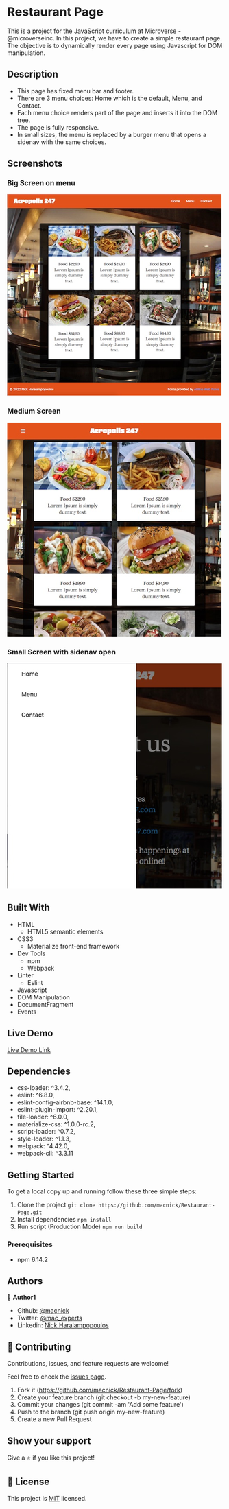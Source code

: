 # Restaurant Page

This is a project for the JavaScript curriculum at Microverse - @microverseinc.
In this project, we have to create a simple restaurant page. The objective is to dynamically render every page using Javascript for DOM manipulation.

## Description

- This page has fixed menu bar and footer.
- There are 3 menu choices: Home which is the default, Menu, and Contact.
- Each menu choice renders part of the page and inserts it into the DOM tree.
- The page is fully responsive.
- In small sizes, the menu is replaced by a burger menu that opens a sidenav with the same choices.

## Screenshots

### Big Screen on menu

<img src="dist/img/big.jpg" alt="Big screen on menu" >

### Medium Screen

<img src="dist/img/medium.jpg" alt="Medium screen on menu" >

### Small Screen with sidenav open

<img src="dist/img/smallwsidnav.jpg" alt="Small screen on contact with sidenav open">

## Built With

- HTML
  - HTML5 semantic elements
- CSS3
  - Materialize front-end framework
- Dev Tools
  - npm
  - Webpack
- Linter
  - Eslint
- Javascript
- DOM Manipulation
- DocumentFragment
- Events

## Live Demo

[Live Demo Link](https://macnick.github.io/Restaurant-Page/)

## Dependencies

- css-loader: ^3.4.2,
- eslint: ^6.8.0,
- eslint-config-airbnb-base: ^14.1.0,
- eslint-plugin-import: ^2.20.1,
- file-loader: ^6.0.0,
- materialize-css: ^1.0.0-rc.2,
- script-loader: ^0.7.2,
- style-loader: ^1.1.3,
- webpack: ^4.42.0,
- webpack-cli: ^3.3.11

## Getting Started

To get a local copy up and running follow these three simple steps:

1. Clone the project
   `git clone https://github.com/macnick/Restaurant-Page.git`
2. Install dependencies `npm install`
3. Run script (Production Mode) `npm run build`

### Prerequisites

- npm 6.14.2

## Authors

👤 **Author1**

- Github: [@macnick](https://github.com/macnick)
- Twitter: [@mac_experts](https://twitter.com/mac_experts)
- Linkedin: [Nick Haralampopoulos](https://www.linkedin.com/in/nick-haralampopoulos-26a55412a/)

## 🤝 Contributing

Contributions, issues, and feature requests are welcome!

Feel free to check the [issues page](https://github.com/macnick/Restaurant-Page/issues).

1. Fork it (https://github.com/macnick/Restaurant-Page/fork)
2. Create your feature branch (git checkout -b my-new-feature)
3. Commit your changes (git commit -am 'Add some feature')
4. Push to the branch (git push origin my-new-feature)
5. Create a new Pull Request

## Show your support

Give a ⭐️ if you like this project!

## 📝 License

This project is [MIT](lic.url) licensed.
